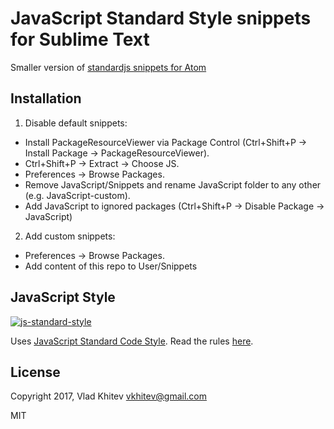 # JavaScript Standard Style snippets for Sublime Text
Smaller version of [standardjs snippets for Atom](https://atom.io/packages/standardjs-snippets)

## Installation
1. Disable default snippets:
  * Install PackageResourceViewer via Package Control (Ctrl+Shift+P -> Install Package -> PackageResourceViewer).
  * Ctrl+Shift+P -> Extract -> Choose JS.
  * Preferences -> Browse Packages.
  * Remove JavaScript/Snippets and rename JavaScript folder to any other (e.g. JavaScript-custom).
  * Add JavaScript to ignored packages (Ctrl+Shift+P -> Disable Package -> JavaScript)
2. Add custom snippets:
  * Preferences -> Browse Packages.
  * Add content of this repo to User/Snippets

JavaScript Style
----------------

[![js-standard-style](https://raw.githubusercontent.com/feross/standard/master/badge.png)](https://github.com/feross/standard)

Uses [JavaScript Standard Code Style](https://github.com/feross/standard). Read the rules [here](https://github.com/feross/standard#rules).


License
-------

Copyright 2017, Vlad Khitev  <vkhitev@gmail.com>

MIT
